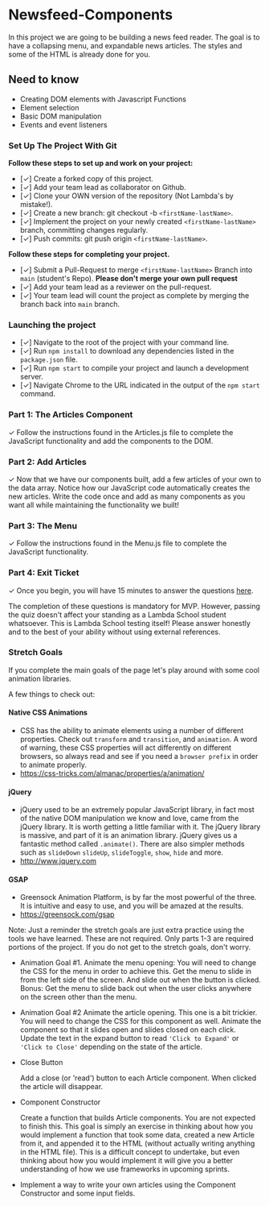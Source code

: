 # Newsfeed-Components

In this project we are going to be building a news feed reader. The goal is to have a collapsing menu, and expandable news articles. The styles and some of the HTML is already done for you.

## Need to know

- Creating DOM elements with Javascript Functions
- Element selection
- Basic DOM manipulation
- Events and event listeners

### Set Up The Project With Git

**Follow these steps to set up and work on your project:**

- [✓] Create a forked copy of this project.
- [✓] Add your team lead as collaborator on Github.
- [✓] Clone your OWN version of the repository (Not Lambda's by mistake!).
- [✓] Create a new branch: git checkout -b `<firstName-lastName>`.
- [✓] Implement the project on your newly created `<firstName-lastName>` branch, committing changes regularly.
- [✓] Push commits: git push origin `<firstName-lastName>`.

**Follow these steps for completing your project.**

- [✓] Submit a Pull-Request to merge `<firstName-lastName>` Branch into `main` (student's Repo). **Please don't merge your own pull request**
- [✓] Add your team lead as a reviewer on the pull-request.
- [✓] Your team lead will count the project as complete by merging the branch back into `main` branch.

### Launching the project

- [✓] Navigate to the root of the project with your command line.
- [✓] Run `npm install` to download any dependencies listed in the `package.json` file.
- [✓] Run `npm start` to compile your project and launch a development server.
- [✓] Navigate Chrome to the URL indicated in the output of the `npm start` command.

### Part 1: The Articles Component

✓ Follow the instructions found in the Articles.js file to complete the JavaScript functionality and add the components to the DOM.

### Part 2: Add Articles

✓ Now that we have our components built, add a few articles of your own to the data array. Notice how our JavaScript code automatically creates the new articles. Write the code once and add as many components as you want all while maintaining the functionality we built!

### Part 3: The Menu

✓ Follow the instructions found in the Menu.js file to complete the JavaScript functionality.

### Part 4: Exit Ticket

✓ Once you begin, you will have 15 minutes to answer the questions [here](https://app.codesignal.com/public-test/wJnnCcg7nzMWbuptD/uZmuwFasNH3WoC).

The completion of these questions is mandatory for MVP. However, passing the quiz doesn't affect your standing as a Lambda School student whatsoever. This is Lambda School testing itself! Please answer honestly and to the best of your ability without using external references.

### Stretch Goals

If you complete the main goals of the page let's play around with some cool animation libraries.

A few things to check out:

#### Native CSS Animations

- CSS has the ability to animate elements using a number of different properties. Check out `transform` and `transition`, and `animation`. A word of warning, these CSS properties will act differently on different browsers, so always read and see if you need a `browser prefix` in order to animate properly.
- https://css-tricks.com/almanac/properties/a/animation/

#### jQuery

- jQuery used to be an extremely popular JavaScript library, in fact most of the native DOM manipulation we know and love, came from the jQuery library. It is worth getting a little familiar with it. The jQuery library is massive, and part of it is an animation library. jQuery gives us a fantastic method called `.animate()`. There are also simpler methods such as `slideDown` `slideUp`, `slideToggle`, `show`, `hide` and more.
- http://www.jquery.com

#### GSAP

- Greensock Animation Platform, is by far the most powerful of the three. It is intuitive and easy to use, and you will be amazed at the results.
- https://greensock.com/gsap

Note: Just a reminder the stretch goals are just extra practice using the tools we have learned. These are not required. Only parts 1-3 are required portions of the project. If you do not get to the stretch goals, don't worry.

- Animation Goal #1. Animate the menu opening: You will need to change the CSS for the menu in order to achieve this. Get the menu to slide in from the left side of the screen. And slide out when the button is clicked. Bonus: Get the menu to slide back out when the user clicks anywhere on the screen other than the menu.
- Animation Goal #2 Animate the article opening. This one is a bit trickier. You will need to change the CSS for this component as well. Animate the component so that it slides open and slides closed on each click. Update the text in the expand button to read `'Click to Expand'` or `'Click to Close'` depending on the state of the article.

- Close Button

  Add a close (or 'read') button to each Article component. When clicked the article will disappear.

- Component Constructor

  Create a function that builds Article components. You are not expected to finish this. This goal is simply an exercise in thinking about how you would implement a function that took some data, created a new Article from it, and appended it to the HTML (without actually writing anything in the HTML file). This is a difficult concept to undertake, but even thinking about how you would implement it will give you a better understanding of how we use frameworks in upcoming sprints.

- Implement a way to write your own articles using the Component Constructor and some input fields.
